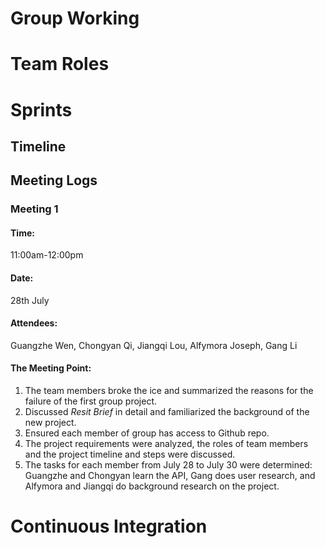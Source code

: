 # Group Working

# Team Roles

# Sprints

## Timeline



## Meeting Logs

### Meeting 1

#### Time: 

11:00am-12:00pm

#### Date: 

28th July

#### Attendees:

Guangzhe Wen, Chongyan Qi, Jiangqi Lou, Alfymora Joseph, Gang Li

#### The Meeting Point:

1. The team members broke the ice and summarized the reasons for the failure of the first group project.
2. Discussed *Resit Brief* in detail and familiarized the background of the new project. 
3. Ensured each member of group has access to Github repo.
4. The project requirements were analyzed, the roles of team members and the project timeline and steps were discussed. 
5. The tasks for each member from July 28 to July 30 were determined: Guangzhe and Chongyan learn the API, Gang does user research, and Alfymora and Jiangqi do background research on the project.

# Continuous Integration